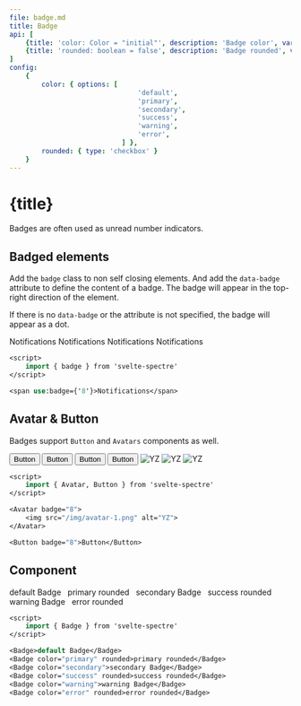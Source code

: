 ```yaml
---
file: badge.md
title: Badge
api: [
	{title: 'color: Color = "initial"', description: 'Badge color', variables: 'default | primary | secondary | success | warning | error'},
	{title: 'rounded: boolean = false', description: 'Badge rounded', variables: 'true | false'},
]
config:
    {
        color: { options: [
                                'default',
                                'primary',
                                'secondary',
                                'success',
                                'warning',
                                'error',
                            ] },
        rounded: { type: 'checkbox' }
    }
---
```


<script>
    import { base } from '$app/paths';
    import {Avatar, badge, Badge, Button, Col, Divider, Grid} from '$lib'
    import Knobs from '../../_knobs.svelte'

    let bdg = '0'

    let state = { color: 'default', rounded: false }
</script>

# {title}

Badges are often used as unread number indicators.

## Badged elements

Add the `badge` class to non self closing elements. And add the `data-badge`
attribute to define the content of a badge. The badge will appear in the
top-right direction of the element.

If there is no `data-badge` or the attribute is not specified, the badge will
appear as a dot.

<p>
    <Grid>
        <Col col="3" xs="6"><span use:badge={state.badged}>Notifications</span></Col>
        <Col col="3" xs="6"><span use:badge={'8'}>Notifications</span></Col>
        <Col col="3" xs="6"><span use:badge={'88'}>Notifications</span></Col>
        <Col col="3" xs="6"><span use:badge={'888'}>Notifications</span></Col>
    </Grid>
</p>

```sv
<script>
    import { badge } from 'svelte-spectre'
</script>

<span use:badge={'8'}>Notifications</span>
```

## Avatar & Button

Badges support `Button` and `Avatars` components as well.

<p>
    <Grid align="center">
        <Col sm="12">
            <Button badge>Button</Button>
            <Button badge="8">Button</Button>
        </Col>
        <Col sm="12">
            <Button variant="primary" badge>Button</Button>
            <Button variant="primary" badge="8">Button</Button>
        </Col>
        <Col sm="12">
            <Avatar size="xl" badge="8" name="YZ"><img src="{base}/img/avatar-1.png" alt="YZ"></Avatar>
            <Avatar size="lg" badge="8" name="YZ"><img src="{base}/img/avatar-2.png" alt="YZ"></Avatar>
            <Avatar badge="8" name="YZ"><img src="{base}/img/avatar-3.png" alt="YZ"></Avatar>
        </Col>
    </Grid>
</p>

```sv
<script>
    import { Avatar, Button } from 'svelte-spectre'
</script>

<Avatar badge="8">
    <img src="/img/avatar-1.png" alt="YZ">
</Avatar>

<Button badge="8">Button</Button>
```

## Component

<p>
    <Badge color={state.color} rounded={state.rounded}>default Badge</Badge> &nbsp;
    <Badge color="primary" rounded>primary rounded</Badge> &nbsp;
    <Badge color="secondary">secondary Badge</Badge> &nbsp;
    <Badge color="success" rounded>success rounded</Badge> &nbsp;
    <Badge color="warning">warning Badge</Badge> &nbsp;
    <Badge color="error" rounded>error rounded</Badge>
</p>

<p>
    <Knobs bind:state={state} {config}/>
</p>

```sv
<script>
    import { Badge } from 'svelte-spectre'
</script>

<Badge>default Badge</Badge>
<Badge color="primary" rounded>primary rounded</Badge>
<Badge color="secondary">secondary Badge</Badge>
<Badge color="success" rounded>success rounded</Badge>
<Badge color="warning">warning Badge</Badge>
<Badge color="error" rounded>error rounded</Badge>
```
